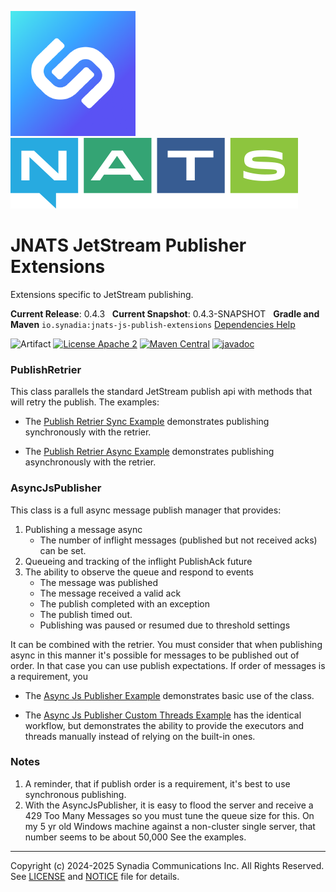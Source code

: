 ![Synadia](src/main/javadoc/images/synadia-logo.png) &nbsp;&nbsp;&nbsp;&nbsp; ![NATS](src/main/javadoc/images/large-logo.png)

# JNATS JetStream Publisher Extensions

Extensions specific to JetStream publishing.

**Current Release**: 0.4.3
&nbsp; **Current Snapshot**: 0.4.3-SNAPSHOT
&nbsp; **Gradle and Maven** `io.synadia:jnats-js-publish-extensions`
[Dependencies Help](https://github.com/synadia-io/orbit.java?tab=readme-ov-file#dependencies)

![Artifact](https://img.shields.io/badge/Artifact-io.synadia:jnats--js--publish--extensions-00BC8E?labelColor=grey&style=flat)
[![License Apache 2](https://img.shields.io/badge/License-Apache2-blue.svg)](https://www.apache.org/licenses/LICENSE-2.0)
[![Maven Central](https://maven-badges.herokuapp.com/maven-central/io.synadia/jnats-js-publish-extensions/badge.svg)](https://maven-badges.herokuapp.com/maven-central/io.synadia/jnats-js-publish-extensions)
[![javadoc](https://javadoc.io/badge2/io.synadia/jnats-js-publish-extensions/javadoc.svg)](https://javadoc.io/doc/io.synadia/jnats-js-publish-extensions)

### PublishRetrier

This class parallels the standard JetStream publish api with methods that will retry the publish.
The examples:
* The [Publish Retrier Sync Example](src/examples/java/io/synadia/examples/PublishRetrierSyncExample.java)
demonstrates publishing synchronously with the retrier.

* The [Publish Retrier Async Example](src/examples/java/io/synadia/examples/PublishRetrierAsyncExample.java)
demonstrates publishing asynchronously with the retrier.

### AsyncJsPublisher

This class is a full async message publish manager that provides: 
1. Publishing a message async
   * The number of inflight messages (published but not received acks) can be set.
2. Queueing and tracking of the inflight PublishAck future
3. The ability to observe the queue and respond to events
   * The message was published
   * The message received a valid ack
   * The publish completed with an exception
   * The publish timed out.
   * Publishing was paused or resumed due to threshold settings

It can be combined with the retrier. 
You must consider that when publishing async in this manner 
it's possible for messages to be published out of order.
In that case you can use publish expectations.
If order of messages is a requirement, you 

* The [Async Js Publisher Example](src/examples/java/io/synadia/examples/AsyncJsPublisherExample.java)
demonstrates basic use of the class.

* The [Async Js Publisher Custom Threads Example](src/examples/java/io/synadia/examples/AsyncJsPublisherCustomThreadsExample.java) 
has the identical workflow, but demonstrates the ability to provide the executors and threads manually instead of relying
on the built-in ones.

### Notes

1. A reminder, that if publish order is a requirement, it's best to use synchronous publishing.
1. With the AsyncJsPublisher, it is easy to flood the server and receive a 429 Too Many Messages
   so you must tune the queue size for this. On my 5 yr old Windows machine against a non-cluster single server,
   that number seems to be about 50,000 See the examples.

---
Copyright (c) 2024-2025 Synadia Communications Inc. All Rights Reserved.
See [LICENSE](LICENSE) and [NOTICE](NOTICE) file for details.
